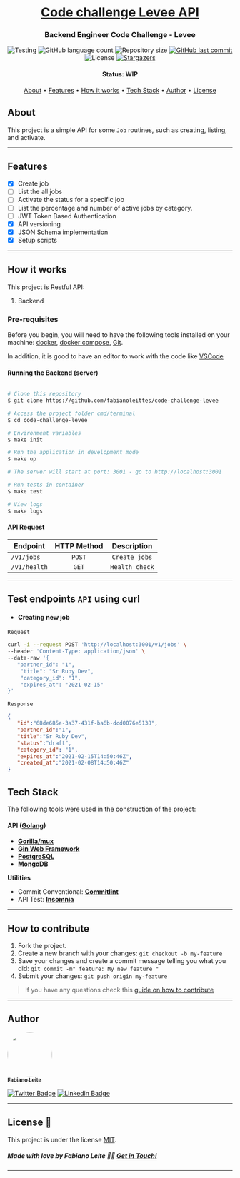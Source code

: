 <h1 align="center">
   <a href="#"> Code challenge Levee API </a>
</h1>

<h3 align="center">
    Backend Engineer Code Challenge - Levee
</h3>

<p align="center">

<img alt="Testing" src="https://github.com/fabianoleittes/code-challenge-levee/workflows/Tests%20&%20Linters/badge.svg?branch=main">

  <img alt="GitHub language count" src="https://img.shields.io/github/languages/count/fabianoleittes/code-challenge-levee?color=%2304D361">

  <img alt="Repository size" src="https://img.shields.io/github/repo-size/fabianoleittes/code-challenge-levee">

  <a href="https://github.com/fabianoleittes/code-challenge-levee/commits/main">
    <img alt="GitHub last commit" src="https://img.shields.io/github/last-commit/fabianoleittes/code-challenge-levee">
  </a>

   <img alt="License" src="https://img.shields.io/badge/license-MIT-brightgreen">
   <a href="https://github.com/fabianoleittes/code-challenge-levee/stargazers">
    <img alt="Stargazers" src="https://img.shields.io/github/stars/fabianoleittes/code-challenge-levee?style=social">
  </a>
</p>


<h4 align="center">
	 Status: WIP
</h4>

<p align="center">
 <a href="#about">About</a> •
 <a href="#features">Features</a> •
 <a href="#how-it-works">How it works</a> •
 <a href="#tech-stack">Tech Stack</a> •
 <a href="#author">Author</a> •
 <a href="#license">License</a>

</p>

## About

This project is a simple API for some `Job` routines, such as creating, listing, and activate.

---

## Features

- [x] Create job
- [ ] List the all jobs
- [ ] Activate the status for a specific job
- [ ] List the percentage and number of active jobs by category.
- [ ] JWT Token Based Authentication
- [x] API versioning
- [x] JSON Schema implementation
- [x] Setup scripts

---

## How it works

This project is Restful API:
1. Backend


### Pre-requisites

Before you begin, you will need to have the following tools installed on your machine:
[docker](https://docs.docker.com/install/), [docker compose](https://docs.docker.com/compose/install/), [Git](https://git-scm.com).

In addition, it is good to have an editor to work with the code like [VSCode](https://code.visualstudio.com/)

#### Running the Backend (server)

```bash

# Clone this repository
$ git clone https://github.com/fabianoleittes/code-challenge-levee

# Access the project folder cmd/terminal
$ cd code-challenge-levee

# Environment variables
$ make init

# Run the application in development mode
$ make up

# The server will start at port: 3001 - go to http://localhost:3001

# Run tests in container
$ make test

# View logs
$ make logs
```

#### API Request

 Endpoint        | HTTP Method           | Description       |
| --------------- | :---------------------: | :-----------------: |
| `/v1/jobs` | `POST`                | `Create jobs` |
| `/v1/health`| `GET`                 | `Health check`  |
---

## Test endpoints `API` using curl

- #### Creating new job

`Request`
```bash
curl -i --request POST 'http://localhost:3001/v1/jobs' \
--header 'Content-Type: application/json' \
--data-raw '{
   "partner_id": "1",
    "title": "Sr Ruby Dev",
    "category_id": "1",
    "expires_at": "2021-02-15"
}'
```

`Response`
```json
{
   "id":"68de685e-3a37-431f-ba6b-dcd0076e5138",
   "partner_id":"1",
   "title":"Sr Ruby Dev",
   "status":"draft",
   "category_id": "1",
   "expires_at":"2021-02-15T14:50:46Z",
   "created_at":"2021-02-08T14:50:46Z"
}
```

## Tech Stack

The following tools were used in the construction of the project:

#### **API**  ([Golang](https://golang.org/))

-   **[Gorilla/mux](https://github.com/gorilla/mux)**
-   **[Gin Web Framework](https://github.com/gin-gonic/gin)**
-   **[PostgreSQL](https://www.postgresql.org/)**
-   **[MongoDB](https://www.mongodb.com/)**

**Utilities**


-   Commit Conventional:  **[Commitlint](https://github.com/conventional-changelog/commitlint)**
-   API Test:  **[Insomnia](https://insomnia.rest/)**
---


## How to contribute

1. Fork the project.
2. Create a new branch with your changes: `git checkout -b my-feature`
3. Save your changes and create a commit message telling you what you did: `git commit -m" feature: My new feature "`
4. Submit your changes: `git push origin my-feature`
> If you have any questions check this [guide on how to contribute](./CONTRIBUTING.md)

---

## Author

<a href="https://fabianoleittes.me/">
 <img style="border-radius: 50%;" src="https://avatars3.githubusercontent.com/u/279344?v=4" width="100px;" alt=""/>
 <br />
 <sub><b>Fabiano Leite</b></sub></a>
 <br />

[![Twitter Badge](https://img.shields.io/badge/-@fabianoleittes-1ca0f1?style=flat-square&labelColor=1ca0f1&logo=twitter&logoColor=white&link=https://twitter.com/fabianoleittes)](https://twitter.com/fabianoleittes) [![Linkedin Badge](https://img.shields.io/badge/-Fabiano-blue?style=flat-square&logo=Linkedin&logoColor=white&link=https://www.linkedin.com/in/fabianoleittes/)](https://www.linkedin.com/in/fabianoleittes/)

---

## License 📝

This project is under the license [MIT](./LICENSE).

##### Made with love by Fabiano Leite 👋🏽 [Get in Touch!](Https://www.linkedin.com/in/fabianoleittes/)
---

